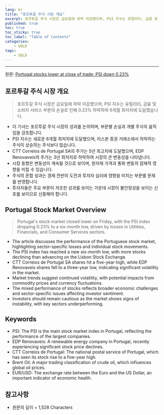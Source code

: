 ```yaml
---
lang: kr
title: "포르투갈 주식 시장 개요"
excerpt: 포르투갈 주식 시장은 금요일에 하락 마감했으며, PSI 지수는 유틸리티, 금융 및 소비자 서비스 부문의 손실로 인해 0.23% 하락하여 6개월 최저치에 도달했습니다.
published: true
toc: true
toc_sticky: true
toc_label: "Table of Contents"
categories:
    - GOLD
tags:
    - GOLD
---
```


---

  원문: [Portugal stocks lower at close of trade; PSI down 0.23%](https://www.investing.com/news/stock-market-news/portugal-stocks-lower-at-close-of-trade-psi-down-023-3784980)

## 포르투갈 주식 시장 개요

> 포르투갈 주식 시장은 금요일에 하락 마감했으며, PSI 지수는 유틸리티, 금융 및 소비자 서비스 부문의 손실로 인해 0.23% 하락하여 6개월 최저치에 도달했습니다.


- 이 기사는 포르투갈 주식 시장의 성과를 논의하며, 부문별 손실과 개별 주식의 움직임을 강조합니다.
- PSI 지수는 새로운 6개월 최저치에 도달했으며, 리스본 증권 거래소에서 하락하는 주식이 상승하는 주식보다 많습니다.
- CTT Correios de Portugal SA의 주가는 5년 최고치에 도달했으며, EDP Renovaveis의 주가는 3년 최저치로 하락하여 시장의 큰 변동성을 나타냅니다.
- 시장 동향은 변동성이 계속될 것으로 보이며, 원자재 가격과 통화 변동의 잠재적 영향을 미칠 수 있습니다.
- 주식의 혼합 성과는 경제 전반의 도전과 투자자 심리에 영향을 미치는 부문별 문제를 반영합니다.
- 투자자들은 주요 부문이 저조한 성과를 보이는 가운데 시장이 불안정성을 보이는 신호를 보이므로 신중해야 합니다.

## Portugal Stock Market Overview

> Portugal's stock market closed lower on Friday, with the PSI index dropping 0.23% to a six-month low, driven by losses in Utilities, Financials, and Consumer Services sectors.


- The article discusses the performance of the Portuguese stock market, highlighting sector-specific losses and individual stock movements.
- The PSI index has reached a new six-month low, with more stocks declining than advancing on the Lisbon Stock Exchange.
- CTT Correios de Portugal SA shares hit a five-year high, while EDP Renovaveis shares fell to a three-year low, indicating significant volatility in the market.
- Market trends suggest continued volatility, with potential impacts from commodity prices and currency fluctuations.
- The mixed performance of stocks reflects broader economic challenges and sector-specific issues affecting investor sentiment.
- Investors should remain cautious as the market shows signs of instability, with key sectors underperforming.

## Keywords

- PSI: The PSI is the main stock market index in Portugal, reflecting the performance of the largest companies.
- EDP Renovaveis: A renewable energy company in Portugal, recently experiencing significant stock price declines.
- CTT Correios de Portugal: The national postal service of Portugal, which has seen its stock rise to a five-year high.
- Brent Oil: A major trading classification of crude oil, which influences global oil prices.
- EUR/USD: The exchange rate between the Euro and the US Dollar, an important indicator of economic health.

## 참고사항

- 원문의 길이 = 1,528 Characters

